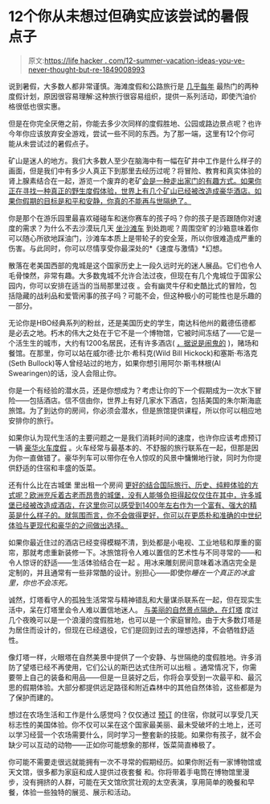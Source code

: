 # 12个你从未想过但确实应该尝试的暑假点子

> 原文:[https://life hacker . com/12-summer-vacation-ideas-you-ve-never-thought-but-re-1849008993](https://lifehacker.com/12-summer-vacation-ideas-you-ve-never-thought-of-but-re-1849008993)

说到暑假，大多数人都非常谨慎。海滩度假和公路旅行是 [几乎每年](https://www.travelagentcentral.com/your-business/stats-americans-prefer-beach-vacations-and-road-trips-2020) 最热门的两种度假计划，原因很容易理解:这种旅行很容易组织，提供一系列活动，即使汽油价格很低也很实惠。

但是在你完全厌倦之前，你能去多少次同样的度假胜地、公园或路边景点呢？也许今年你应该放弃安全游戏，尝试一些不同的东西。为了那一端，这里有12个你可能从未尝试过的暑假点子。

矿山是迷人的地方。我们大多数人至少在脑海中有一幅在矿井中工作是什么样子的画面，但是我们中有多少人真正下到那里去经历过呢？将冒险、教育和真实体验的肾上腺素结合在一起，游览一个废弃的老矿[会是一种走出家门的有趣方式。如果你正在寻找一种真正的野生度假体验，世界上有几个矿山已经被改造成豪华酒店。如果你假期的目标是和平和安静，你真的不能再与世隔绝了。](https://adventureminetours.com/)

你是那个在游乐园里最喜欢碰碰车和迷你赛车的孩子吗？你的孩子是否跟随你对速度的需求？为什么不去沙漠玩几天 [坐沙滩车](https://www.viator.com/tours/Las-Vegas/Mini-Baja-Buggy-Half-Day-Tour-from-Las-Vegas/d684-3611MINI) 到处跑呢？周围空旷的沙箱意味着你可以随心所欲地踩油门，沙滩车本质上是带轮子的安全笼，所以你很难造成严重的伤害。与此同时，你可以尽情享受你最深处的*《速度与激情》*幻想。

散落在老美国西部的鬼城是这个国家历史上一段久远时光的迷人展品。它们也令人毛骨悚然，非常有趣。大多数鬼城不允许合法过夜，但现在有几个鬼城位于国家公园内，你可以安排在适当的当局那里过夜 。会有幽灵牛仔和史酷比式的冒险，包括隐藏的战利品和爱管闲事的孩子吗？可能不会，但这种极小的可能性也是乐趣的一部分。

无论你是HBO经典系列的粉丝，还是美国历史的学生，南达科他州的戴德伍德都是必去之地。朽木的伟大之处在于它不是一个博物馆，它被时间冻结了——它是一个活生生的城市，大约有1200名居民，还有许多酒店( [，据说是闹鬼的](http://www.historicbullock.com/) )，赌场和餐馆。在那里，你可以站在威尔德·比尔·希科克(Wild Bill Hickock)和塞斯·布洛克(Seth Bullock)等人曾经站过的地方，如果你想引用阿尔·斯韦林根(Al Swearingen)的话，没人会阻止你。

你是一个有经验的潜水员，还是你想成为？考虑让你的下一个假期成为一次水下冒险——包括酒店。信不信由你，世界上有好几家水下酒店，包括美国的朱尔斯海底旅馆。为了到达你的房间，你必须会潜水，但是旅馆提供课程，所以你可以相应地安排你的旅行。

如果你认为现代生活的主要问题之一是我们消耗时间的速度，也许你应该考虑预订一辆 [豪华火车度假](https://www.travelandleisure.com/trip-ideas/bus-train/luxury-trains-in-the-usa) 。火车经常与最基本的、不舒服的旅行联系在一起，但那是因为你一直做错了。豪华列车可以带你在令人惊叹的风景中慵懒地行驶，同时为你提供舒适的住宿和丰盛的饭菜。

还有什么比在古城堡 里出租一个房间 [更好的结合国际旅行、历史、纯粹体验的方式呢？欧洲充斥着古老而昂贵的城堡，没有人能够负担得起仅仅住在其中，许多城堡已经被改造成酒店，在这里你可以感受到1400年左右作为一个富有、强大的精英是什么样子的。就氛围而言，你不会做得更好，你可以在更质朴和准确的中世纪体验与更现代和豪华的之间做出选择。](https://www.celticcastles.com/castle-blog/castle-vacations-throughout-great-britain-2016/)

如果你最近住过的酒店已经变得模糊不清，到处都是小电视、工业地毯和厚重的窗帘，那就考虑重新装修一下。冰旅馆将令人难以置信的艺术性与不同寻常的——和令人惊讶的舒适——生活体验结合在一起 。用冰来雕刻房间意味着冰酒店完全是定制的，并且通常有一些非常酷的设计。别担心——即使你*睡在一个真正的冰盒里，你也不会冻死。*

诚然，灯塔看守人的孤独生活常常与精神错乱和大量谋杀联系在一起，但在现实生活中，呆在灯塔里会令人难以置信地迷人。 [与美丽的自然景点隔绝，在灯塔](https://tinybeans.com/lighthouse-rentals-for-families/) 度过几个夜晚可以是一个浪漫的度假胜地，也可以是一个家庭冒险。由于大多数灯塔是为居住而设计的，但现在已经退役，它们是回到过去的理想选择，不会牺牲舒适性。

像灯塔一样，火眼塔在自然美景中提供了一个安静、与世隔绝的度假胜地。许多消防了望塔已经不再使用，它们公认的斯巴达式住所可以出租 。通常情况下，你需要带上自己的装备和用品——但是一旦装好之后，你将会享受到一次最平和、最沉思的假期体验。大部分都提供远足路径和附近森林中的其他自然体验，这些都是为了保护而建的。

想过在农场生活和工作是什么感觉吗？仅仅通过 [预订](https://farmstayus.com/) 的住宿，你就可以享受几天标志性的美国体验。你不仅可以呆在这个国家最美丽、最未受破坏的土地上，还可以学习经营一个农场需要什么，同时学习一整套新的技能。如果你有孩子，就不会缺少可以互动的动物——正如你可能想象的那样，饭菜简直棒极了。

你可能不需要走很远就能拥有一次不寻常的假期经历。如果你附近有一家博物馆或天文馆，很多都为家庭和成人提供过夜套餐 和。你将带着手电筒在博物馆里漫步，没有拥挤的人群，可能在天文馆欣赏壮观的太空表演，享用简单的晚餐和早餐，体验一些独特的展览、展示和活动。